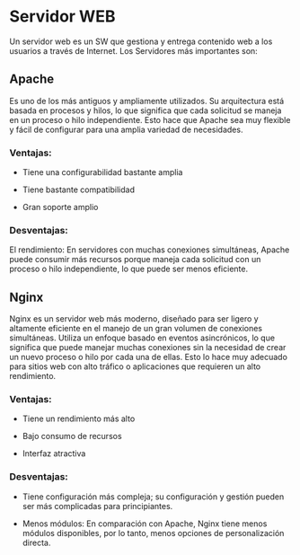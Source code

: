 # Servidor WEB

Un servidor web es un SW que gestiona y entrega contenido web a los usuarios a través de Internet. Los Servidores más importantes son:

## Apache

Es uno de los más antiguos y ampliamente utilizados. Su arquitectura está basada en procesos y hilos, lo que significa que cada solicitud se maneja en un proceso o hilo independiente. Esto hace que Apache sea muy flexible y fácil de configurar para una amplia variedad de necesidades.

### Ventajas:

- Tiene una configurabilidad bastante amplia

- Tiene bastante compatibilidad

- Gran soporte amplio

### Desventajas:

El rendimiento: En servidores con muchas conexiones simultáneas, Apache puede consumir más recursos porque maneja cada solicitud con un proceso o hilo independiente, lo que puede ser menos eficiente.

## Nginx

Nginx es un servidor web más moderno, diseñado para ser ligero y altamente eficiente en el manejo de un gran volumen de conexiones simultáneas. Utiliza un enfoque basado en eventos asincrónicos, lo que significa que puede manejar muchas conexiones sin la necesidad de crear un nuevo proceso o hilo por cada una de ellas. Esto lo hace muy adecuado para sitios web con alto tráfico o aplicaciones que requieren un alto rendimiento.

### Ventajas:

- Tiene un rendimiento más alto

- Bajo consumo de recursos

- Interfaz atractiva

### Desventajas:
  
- Tiene configuración más compleja; su configuración y gestión pueden ser más complicadas para principiantes.

- Menos módulos: En comparación con Apache, Nginx tiene menos módulos disponibles, por lo tanto, menos opciones de personalización directa.
